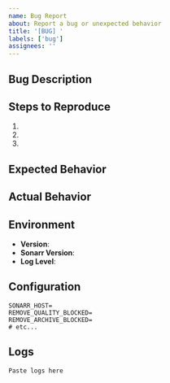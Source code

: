```yaml
---
name: Bug Report
about: Report a bug or unexpected behavior
title: '[BUG] '
labels: ['bug']
assignees: ''
---
```


## Bug Description
<!-- A clear description of what the bug is -->

## Steps to Reproduce
1. 
2. 
3. 

## Expected Behavior
<!-- What you expected to happen -->

## Actual Behavior
<!-- What actually happened -->

## Environment
- **Version**: <!-- Docker tag or commit hash -->
- **Sonarr Version**: 
- **Log Level**: <!-- info/debug -->

## Configuration
<!-- Your environment variables (remove sensitive values) -->
```
SONARR_HOST=
REMOVE_QUALITY_BLOCKED=
REMOVE_ARCHIVE_BLOCKED=
# etc...
```

## Logs
<!-- Relevant log output -->
```
Paste logs here
```
